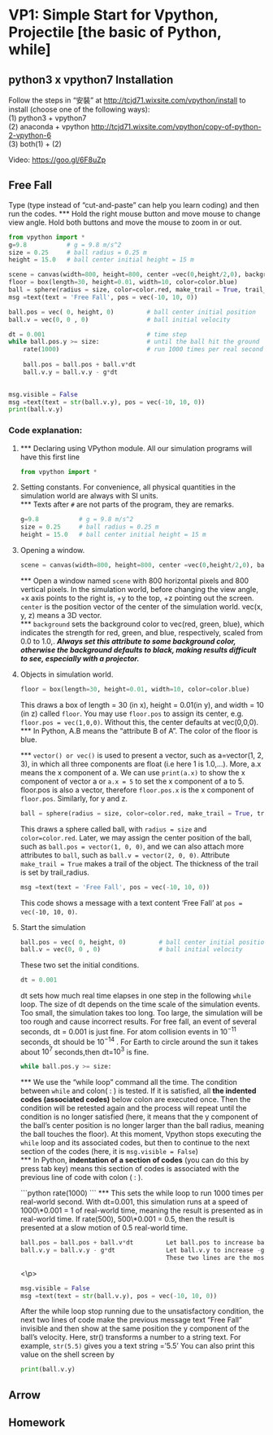 # VP1: Simple Start for Vpython, Projectile \[the basic of Python, while\]  

## python3 x vpython7 Installation  
Follow the steps in “安裝” at http://tcjd71.wixsite.com/vpython/install to install (choose one of the following ways):  
(1) python3 + vpython7  
(2) anaconda + vpython http://tcjd71.wixsite.com/vpython/copy-of-python-2-vpython-6  
(3) both(1) + (2)  

Video: https://goo.gl/6F8uZp  

## Free Fall  
Type (type instead of “cut-and-paste” can help you learn coding) and then run the codes. *** Hold the right mouse button and move mouse to change view angle. Hold both buttons and move the mouse to zoom in or out.  

```python
from vpython import *
g=9.8           # g = 9.8 m/s^2
size = 0.25     # ball radius = 0.25 m
height = 15.0   # ball center initial height = 15 m

scene = canvas(width=800, height=800, center =vec(0,height/2,0), background=vec(0.5,0.5,0))   # open a window
floor = box(length=30, height=0.01, width=10, color=color.blue)                               # the floor
ball = sphere(radius = size, color=color.red, make_trail = True, trail_radius = 0.05)         # the ball
msg =text(text = 'Free Fall', pos = vec(-10, 10, 0))

ball.pos = vec( 0, height, 0)         # ball center initial position
ball.v = vec(0, 0 , 0)                # ball initial velocity

dt = 0.001                            # time step
while ball.pos.y >= size:             # until the ball hit the ground
    rate(1000)                        # run 1000 times per real second
    
    ball.pos = ball.pos + ball.v*dt 
    ball.v.y = ball.v.y - g*dt
 

msg.visible = False
msg =text(text = str(ball.v.y), pos = vec(-10, 10, 0)) 
print(ball.v.y)
```

### Code explanation:
1. *** Declaring using VPython module. All our simulation programs will have this first line  
    ```python
    from vpython import *
    ```
2. Setting constants. For convenience, all physical quantities in the simulation world are always with SI units.  
    *** Texts after `#` are not parts of the program, they are remarks.  
    ```python
    g=9.8           # g = 9.8 m/s^2
    size = 0.25     # ball radius = 0.25 m
    height = 15.0   # ball center initial height = 15 m
    ```
3. Opening a window.  
    ```python
    scene = canvas(width=800, height=800, center =vec(0,height/2,0), background=vec(0.5,0.5,0))
    ```
    *** Open a window named `scene` with 800 horizontal pixels and 800 vertical pixels. In the simulation world, before changing the view angle, +x axis points to the right is, +y to the top, +z pointing out the screen. `center` is the position vector of the center of the simulation world. vec(x, y, z) means a 3D vector.  
    *** `background` sets the background color to vec(red, green, blue), which indicates the strength for red, green, and blue, respectively, scaled from 0.0 to 1.0,. **_Always set this attribute to some background color, otherwise the background defaults to black, making results difficult to see, especially with a projector._**  
4. Objects in simulation world.  
    ```python
    floor = box(length=30, height=0.01, width=10, color=color.blue)                               # the floor
    ```
    This draws a box of length = 30 (in x), height = 0.01(in y), and width = 10 (in z) called `floor`. You may use `floor.pos` to assign its center, e.g. `floor.pos = vec(1,0,0)`. Without this, the center defaults at vec(0,0,0).  
    *** In Python, A.B means the “attribute B of A”. The color of the floor is blue.  
      
    *** `vector() or vec()` is used to present a vector, such as a=vector(1, 2, 3), in which all three components are float (i.e here 1 is 1.0,...). More, a.x means the x component of a. We can use `print(a.x)` to show the x component of vector a or `a.x = 5` to set the x component of a to 5. floor.pos is also a vector, therefore `floor.pos.x` is the x component of `floor.pos`. Similarly, for y and z.  
      
    ```python
    ball = sphere(radius = size, color=color.red, make_trail = True, trail_radius = 0.05)
    ```
    This draws a sphere called ball, with `radius = size` and `color=color.red`. Later, we may assign the center position of the ball, such as `ball.pos = vector(1, 0, 0)`, and we can also attach more attributes to `ball`, such as `ball.v = vector(2, 0, 0)`. Attribute `make_trail = True` makes a trail of the object. The thickness of the trail is set by trail_radius.  
      
    ```python
    msg =text(text = 'Free Fall', pos = vec(-10, 10, 0))
    ```
    This code shows a message with a text content ‘Free Fall’ at `pos = vec(-10, 10, 0)`.  
5. Start the simulation  
    ```python
    ball.pos = vec( 0, height, 0)         # ball center initial position
    ball.v = vec(0, 0 , 0)                # ball initial velocity
    ```
    These two set the initial conditions.  
      
    ```python
    dt = 0.001
    ```
    dt sets how much real time elapses in one step in the following `while` loop. The size of dt depends on the time scale of the simulation events. Too small, the simulation takes too long. Too large, the simulation will be too rough and cause incorrect results. For free fall, an event of several seconds, dt = 0.001 is just fine. For atom collision events in $10^{-11}$ seconds, dt should be $10^{-14}$ . For Earth to circle around the sun it takes about $10^{7}$ seconds,then dt=$10^{3}$ is fine.  
      
    ```python
    while ball.pos.y >= size:
    ```
    *** We use the “while loop” command all the time. The condition between `while` and colon( : ) is tested. If it is satisfied, all **the indented codes (associated codes)** below colon are executed once. Then the condition will be retested again and the process will repeat until the condition is no longer satisfied (here, it means that the y component of the ball’s center position is no longer larger than the ball radius, meaning the ball touches the floor). At this moment, Vpython stops executing the `while` loop and its associated codes, but then to continue to the next section of the codes (here, it is `msg.visible = False`)  
    *** In Python, **indentation of a section of codes** (you can do this by press tab key) means this section of codes is associated with the previous line of code with colon ( : ).  
       
    <p>
    ```python
    rate(1000)
    ```
    *** This sets the while loop to run 1000 times per real-world second. With dt=0.001, this simulation runs at a speed of 1000\*0.001 = 1 of real-world time, meaning the result is presented as in real-world time. If rate(500), 500\*0.001 = 0.5, then the result is presented at a slow motion of 0.5 real-world time.  
       
    ```python
    ball.pos = ball.pos + ball.v*dt         Let ball.pos to increase ball.v*dt in one dt
    ball.v.y = ball.v.y - g*dt              Let ball.v.y to increase -g*dt in one dt.
                                            These two lines are the most basic to describe kinetics of moving bodies
    ```
    <\p>
      
    ```python
    msg.visible = False
    msg =text(text = str(ball.v.y), pos = vec(-10, 10, 0))
    ```
    After the while loop stop running due to the unsatisfactory condition, the next two lines of code make the previous message text “Free Fall” invisible and then show at the same position the y component of the ball’s velocity. Here, str() transforms a number to a string text. For example, `str(5.5)` gives you a text string =’5.5’ You can also print this value on the shell screen by  
    ```python
    print(ball.v.y)
    ```

## Arrow


## Homework
